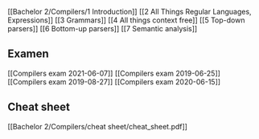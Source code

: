 [[Bachelor 2/Compilers/1 Introduction]]
[[2 All Things Regular Languages, Expressions]]
[[3 Grammars]]
[[4 All things context free]]
[[5 Top-down parsers]]
[[6 Bottom-up parsers]]
[[7 Semantic analysis]]

## Examen
[[Compilers exam 2021-06-07]]
[[Compilers exam 2019-06-25]]
[[Compilers exam 2019-08-27]]
[[Compilers exam 2020-06-15]]

## Cheat sheet
[[Bachelor 2/Compilers/cheat sheet/cheat_sheet.pdf]]